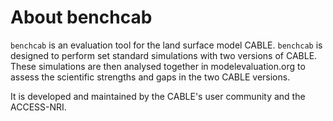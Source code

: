 # About benchcab

`benchcab` is an evaluation tool for the land surface model CABLE. `benchcab` is designed to perform set standard simulations with two versions of CABLE. These simulations are then analysed together in modelevaluation.org to assess the scientific strengths and gaps in the two CABLE versions.

It is developed and maintained by the CABLE's user community and the ACCESS-NRI.
